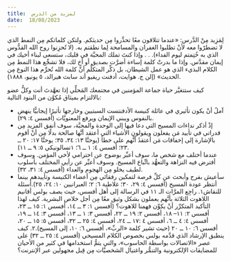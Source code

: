```yaml
---
title:  لمزيد من الدرس
date:  18/08/2023
---
```


لِمَزِيد مِنْ الدَّرس: «عندما تتلاقون معًا تحذَّروا مِن حديثكم. ولتكن كلماتكم مِن النمط الذي لا تضطرّوا معه لأنْ تطلبوا الغفران والمسامحة لِما نطقتم به. (لا تُحزِنوا روح الله القدُّوس الذي به خُتِمتم ليوم الفداء). . . وإذا كنتَ تملك المحبَّة في قلبك، ستسعى لبناء أخيك في إيمان مقدَّس. وإذا ما بدرتْ كلمة إساءة أضرَّت بصديق أو أخ لك، فلا تشجِّع هذا النمط مِن الكلام البذيء الذي هو عمل الشيطان، بل ذكِّر المتكلِّم أنَّ كلمة الله تُحرِّم هذا النوع مِن الحديث» (إلن ج. هوايت، أدفنت ريفيو أند سابث هيرالد، ٥ يونيو، ١٨٨٨).

كيف ستتغيَّر حياة جماعة المؤمنين في مجتمعك المَحلِّي إذا تعهَّدتَ أنت وكلُّ عضو بالالتزام بميثاق مُكوَّن من البنود التالية:

- آملُ أنْ يكون تأثيري في عائلة كنيسة الأدفنتست السبتيين وخارجها تأثيرًا إيجابيًّا ينهض بالنفوس ويبني الإيمان ويرفع المعنويَّات (أفسس ٤: ٢٩).
- إذْ أذكر نداءات المسيح التي دعا فيها إلى الوحدة والمحبَّة، سوف أنفق المزيد مِن قدراتي في تأييد مَن يفعلون ويقولون الأشياء التي أعتقد أنَّها صالحة بدلًا مِن أنْ أقوم بالإشارة إلى إخفاقات مَن أعتقدُ أنًّهم على خطأ (يوحنَّا ١٣: ٣٤، ٣٥؛ يوحنَّا ١٧: ٢٠ ــ ٢٣؛ أفسس ٤: ١ ــ ٦؛ ١تسالونيكي ٥: ٩ ــ ١١).
- عندما أختلف مع شخص ما، سوف أعبِّر بوضوح عن احترامي لأخي المؤمن. وسوف أفترض فيه النزاهة والتعهُّد باتِّباع المسيح. وسوف أعبِّر عن رأيي المختلف بأسلوب لطيف يخلو مِن الهجوم والعداء (أفسس ٤: ٣١، ٣٢).
- سأعيش بفرح وأبحث عن كلِّ فرصة لتمكين رفقائي مِن أعضاء الكنيسة وتأييدهم بينما أنتظر عودة المسيح (أفسس ٤: ٢٩، ٣٠؛ غلاطية ٦: ٢؛ العبرانيين ١٠: ٢٤، ٢٥).أسئلة للنقاش١. راجِع المرَّات الـ ١١ في الرسالة إلى أهل أفسس، حيث يصف بولس أقانيم اللاهوت الثلاثة بأنَّهم يعملون بشكل وثيق معًا مِن أجل خلاص البشرية. كيف لهذا التأكيد المتكرِّر أنْ يكوِّن فهمنا للاهوت؟ (أفسس ١: ٣ ــ ١٤، أفسس ١: ١٥ ــ ٢٣، أفسس ٢: ١١– ١٨، أفسس ٢: ١٩ ــ ٢٢، أفسس ٣: ١ ــ ١٣، أفسس ٣: ١٤ ــ ١٩، أفسس ٤: ٤ ــ ٦، أفسس ٤ :١٧ ــ ٢٤، أفسس ٤: ٢٥ ــ ٣٢، أفسس ٥: ١٥ ــ ٢٠، أفسس ٦: ١٠ ــ ٢٠ (حيث تشير كلمة «الربِّ»، أفسس ٦: ١٠، إلى المسيح).٢. كيف ينطبق الإرشاد الذي قدَّمه بولس بخصوص الكلام المسيحي (أفسس ٤: ٢٥ ــ ٣٢) على عصر «الاتصالات بواسطة الحاسوب»، والتي يتمُّ استخدامها في كثير من الأحيان للمضايقات الإلكترونية والتنمُّر واغتيال الشخصيَّات مِن قِبل مجهولين عبر الإنترنت؟